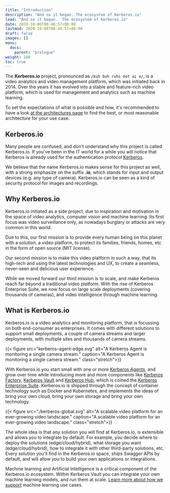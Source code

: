 ```yaml
---
title: "Introduction"
description: "And so it began. The ecosystem of Kerberos.io"
lead: "And so it began.  The ecosystem of Kerberos.io"
date: 2020-10-06T08:48:57+00:00
lastmod: 2020-10-06T08:48:57+00:00
draft: false
images: []
menu:
  docs:
    parent: "prologue"
weight: 100
toc: true
---
```


The **Kerberos.io** project, pronounced as `/kuh buh ruhs dot ai o/`, is a video analytics and video management platform, which was initiated back in 2014. Over the years it has evolved into a stable and feature-rich video platform, which is used for management and analytics such as machine learning.

To set the expectations of what is possible and how, it's recommended to have a look [at the architectures page](/prologue/deployments/) to find the best, or most reasonable architecture for your use case.

## Kerberos.io

Many people are confused, and don't understand why this project is called Kerberos.io. If you've been in the IT world for a while you will notice that Kerberos is already used for the authentication protocol [Kerberos](https://en.wikipedia.org/wiki/Kerberos_(protocol)).

We believe that the name Kerberos.io makes sense for this project as well, with a strong emphasize on the suffix **.io**, which stands for input and output devices (e.g. any type of camera). Kerberos.io can be seen as a kind of security protocol for images and recordings.

## Why Kerberos.io

Kerberos.io initiated as a side project, due to inspiration and motivation in the space of video analytics, computer vision and machine learning. Its first focus was video surveillance only, as nowadays burglary or attacks are very common in this world. 

Due to this, our first mission is to provide every human being on this planet with a solution, a video platform, to protect its families, friends, homes, etc in the form of open source (MIT license). 

Our second mission is to make this video platform in such a way, that its high-tech and using the latest technologies and UX, to create a seamless, never-seen and delicious user experience.

While we moved forward our third mission is to scale, and make Kerberos reach far beyond a traditional video platform. With the rise of Kerberos Enterprise Suite, we now focus on large scale deployments (covering thousands of cameras), and video intelligence through machine learning.

## What is Kerberos.io

Kerberos.io is a video analytics and monitoring platform, that is focussing on both end-consumer as enterprises. It comes with different solutions to support small deployments, a couple of camera streams and larger deployments, with multiple sites and thousands of camera streams.

{{< figure src="kerberos-agent-edge.svg" alt="A Kerberos Agent is monitoring a single camera stream." caption="A Kerberos Agent is monitoring a single camera stream." class="stretch">}}

With Kerberos.io you start small with one or more [Kerberos Agents](/opensource/first-things-first/), and grow over time while introducing more and more components like [Kerberos Factory](/factory/first-things-first/), [Kerberos Vault](/vault/first-things-first/) and [Kerberos Hub](/hub/first-things-first/), which is coined the [Kerberos Enterprise Suite](/enterprise/first-things-first/). Kerberos.io is shipped through the concept of container technology such as Docker and Kubernetes, and implements the ideas of bring your own cloud, bring your own storage and bring your own technology.

{{< figure src="./kerberos-global.svg" alt="A scalable video platform for an ever-growing video landscape." caption="A scalable video platform for an ever-growing video landscape." class="stretch">}}

The whole idea is that any solution you will find at Kerberos.io, is extensible and allows you to integrate by default. For example, you decide where to deploy the solutions (edge/cloud/hybrid), what storage you want (edge/cloud/hybrid), how to integrate it with other third-party solutions, etc. Every solution you'll find in the Kerberos.io space, ships Swagger APIs by default, and will allow you to build your own applications or integrations.

Machine learning and Artificial Intelligence is a critical component of the Kerberos.io ecosystem. Within Kerberos Vault you can integrate your own machine learning models, and run them at scale. [Learn more about how we support](/vault/machine-learning/) machine learning use cases.
